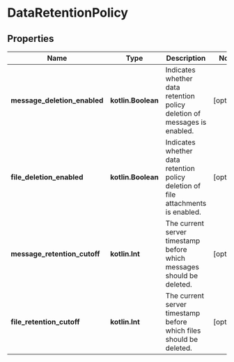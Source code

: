 
# DataRetentionPolicy

## Properties
Name | Type | Description | Notes
------------ | ------------- | ------------- | -------------
**message_deletion_enabled** | **kotlin.Boolean** | Indicates whether data retention policy deletion of messages is enabled. |  [optional]
**file_deletion_enabled** | **kotlin.Boolean** | Indicates whether data retention policy deletion of file attachments is enabled. |  [optional]
**message_retention_cutoff** | **kotlin.Int** | The current server timestamp before which messages should be deleted. |  [optional]
**file_retention_cutoff** | **kotlin.Int** | The current server timestamp before which files should be deleted. |  [optional]



